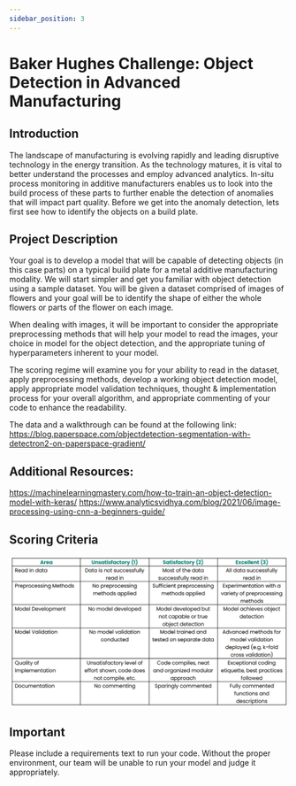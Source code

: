 ```yaml
---
sidebar_position: 3
---
```


# Baker Hughes Challenge: Object Detection in Advanced Manufacturing

## Introduction
The landscape of manufacturing is evolving rapidly and leading disruptive technology in the energy
transition. As the technology matures, it is vital to better understand the processes and employ advanced
analytics. In-situ process monitoring in additive manufacturers enables us to look into the build process of
these parts to further enable the detection of anomalies that will impact part quality. Before we get into the
anomaly detection, lets first see how to identify the objects on a build plate.

## Project Description
Your goal is to develop a model that will be capable of detecting objects (in this case parts) on a
typical build plate for a metal additive manufacturing modality. We will start simpler and get you familiar
with object detection using a sample dataset. You will be given a dataset comprised of images of flowers
and your goal will be to identify the shape of either the whole flowers or parts of the flower on each image.

When dealing with images, it will be important to consider the appropriate preprocessing methods
that will help your model to read the images, your choice in model for the object detection, and the
appropriate tuning of hyperparameters inherent to your model.

The scoring regime will examine you for your ability to read in the dataset, apply preprocessing
methods, develop a working object detection model, apply appropriate model validation techniques,
thought & implementation process for your overall algorithm, and appropriate commenting of your code to
enhance the readability.

The data and a walkthrough can be found at the following link: https://blog.paperspace.com/objectdetection-segmentation-with-detectron2-on-paperspace-gradient/

## Additional Resources:
https://machinelearningmastery.com/how-to-train-an-object-detection-model-with-keras/
https://www.analyticsvidhya.com/blog/2021/06/image-processing-using-cnn-a-beginners-guide/

## Scoring Criteria
![image](./bakerhughes/bhrubric1.png)

## Important
Please include a requirements text to run your code. Without the proper environment, our team will be
unable to run your model and judge it appropriately. 